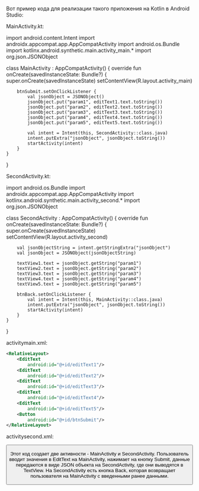 Вот пример кода для реализации такого приложения на Kotlin в Android Studio:

MainActivity.kt:

import android.content.Intent
import androidx.appcompat.app.AppCompatActivity
import android.os.Bundle
import kotlinx.android.synthetic.main.activity_main.*
import org.json.JSONObject

class MainActivity : AppCompatActivity() {
    override fun onCreate(savedInstanceState: Bundle?) {
        super.onCreate(savedInstanceState)
        setContentView(R.layout.activity_main)

        btnSubmit.setOnClickListener {
            val jsonObject = JSONObject()
            jsonObject.put("param1", editText1.text.toString())
            jsonObject.put("param2", editText2.text.toString())
            jsonObject.put("param3", editText3.text.toString())
            jsonObject.put("param4", editText4.text.toString())
            jsonObject.put("param5", editText5.text.toString())

            val intent = Intent(this, SecondActivity::class.java)
            intent.putExtra("jsonObject", jsonObject.toString())
            startActivity(intent)
        }
    }
}


SecondActivity.kt:

import android.os.Bundle
import androidx.appcompat.app.AppCompatActivity
import kotlinx.android.synthetic.main.activity_second.*
import org.json.JSONObject

class SecondActivity : AppCompatActivity() {
    override fun onCreate(savedInstanceState: Bundle?) {
        super.onCreate(savedInstanceState)
        setContentView(R.layout.activity_second)

        val jsonObjectString = intent.getStringExtra("jsonObject")
        val jsonObject = JSONObject(jsonObjectString)

        textView1.text = jsonObject.getString("param1")
        textView2.text = jsonObject.getString("param2")
        textView3.text = jsonObject.getString("param3")
        textView4.text = jsonObject.getString("param4")
        textView5.text = jsonObject.getString("param5")

        btnBack.setOnClickListener {
            val intent = Intent(this, MainActivity::class.java)
            intent.putExtra("jsonObject", jsonObject.toString())
            startActivity(intent)
        }
    }
}


activitymain.xml:

```xml
<RelativeLayout>
    <EditText
        android:id="@+id/editText1"/>
    <EditText
        android:id="@+id/editText2"/>
    <EditText
        android:id="@+id/editText3"/>
    <EditText
        android:id="@+id/editText4"/>
    <EditText
        android:id="@+id/editText5"/>
    <Button
        android:id="@+id/btnSubmit"/>
</RelativeLayout>
```

activitysecond.xml:

<RelativeLayout>
    <TextView
        android:id="@+id/textView1"/>
    <TextView
        android:id="@+id/textView2"/>
    <TextView
        android:id="@+id/textView3"/>
    <TextView
        android:id="@+id/textView4"/>
    <TextView
        android:id="@+id/textView5"/>
    <Button
        android:id="@+id/btnBack"/>
</RelativeLayout>


Этот код создает две активности - MainActivity и SecondActivity. Пользователь вводит значения в EditText на MainActivity, нажимает на кнопку Submit, данные передаются в виде JSON объекта на SecondActivity, где они выводятся в TextView. На SecondActivity есть кнопка Back, которая возвращает пользователя на MainActivity с введенными ранее данными.
